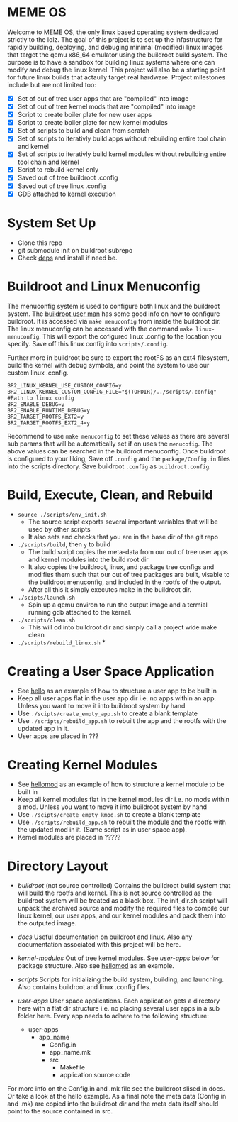 # MEME OS
Welcome to MEME OS, the only linux based operating system dedicated strictly
to the lolz. The goal of this project is to set up the infastructure for 
rapidly building, deploying, and debuging minimal (modified) linux images that
target the qemu x86_64 emulator using the buildroot build system. The purpose
is to have a sandbox for building linux systems where one can modify and debug 
the linux kernel. This project will also be a starting point for future linux 
builds that actaully target real hardware. Project milestones include but are
not limited too:

- [X] Set of out of tree user apps that are "compiled" into image
- [X] Set of out of tree kernel mods that are "compiled" into image
- [X] Script to create boiler plate for new user apps
- [X] Script to create boiler plate for new kernel modules
- [X] Set of scripts to build and clean from scratch
- [X] Set of scripts to iterativly build apps without rebuilding entire tool 
      chain and kernel
- [X] Set of scripts to iterativly build kernel modules without rebuilding 
      entire tool chain and kernel
- [X] Script to rebuild kernel only
- [X] Saved out of tree buildroot .config
- [X] Saved out of tree linux .config
- [X] GDB attached to kernel execution

# System Set Up
* Clone this repo
* git submodule init on buildroot subrepo
* Check [deps](./docs/deps.txt) and install if need be.

# Buildroot and Linux Menuconfig

The menuconfig system is used to configure both linux and the buildroot system. The [buildroot user man](./docs/build_root_manual.pdf) has some good info on how to configure buildroot. It is accessed via `make menuconfig` from inside the buildroot dir. The linux menuconfig can be accessed with the command `make linux-menuconfig`. This will export the cofigured linux .config to the location you specify. Save off this linux config into `scripts/.config`.

Further more in buildroot be sure to export the rootFS as an ext4 filesystem, build the kernel with debug symbols, and point the system to use our custom linux .config.

```
BR2_LINUX_KERNEL_USE_CUSTOM_CONFIG=y
BR2_LINUX_KERNEL_CUSTOM_CONFIG_FILE="$(TOPDIR)/../scripts/.config"  #Path to linux config
BR2_ENABLE_DEBUG=y
BR2_ENABLE_RUNTIME_DEBUG=y
BR2_TARGET_ROOTFS_EXT2=y 
BR2_TARGET_ROOTFS_EXT2_4=y
```

Recommend to use `make menuconfig` to set these values as there are several sub params that will be automatically set if on uses the `menucofig`. The above values can be searched in the buildroot menuconfig. Once buildroot is configured to your liking, Save off `.config` and the `package/Config.in` files into the scripts directory. Save buildroot `.config` as `buildroot.config`.

# Build, Execute, Clean, and Rebuild
* `source ./scripts/env_init.sh`
  * The source script exports several important variables that will be used by other scripts
  * It also sets and checks that you are in the base dir of the git repo
* `./scripts/build`, then `y` to build
  * The build script copies the meta-data from our out of tree user apps and kernel modules into the build root dir
  * It also copies the buildroot, linux, and package tree configs and modifies them such that our out of tree packages are built, visable to the buildroot menuconfig, and included in the rootfs of the output.
  * After all this it simply executes make in the buildroot dir.
* `./scipts/launch.sh`
  * Spin up a qemu environ to run the output image and a termial running gdb attached to the kernel.
* `./scripts/clean.sh`
  * This will cd into buildroot dir and simply call a project wide make clean
* `./scripts/rebuild_linux.sh`
  * 

# Creating a User Space Application
* See [hello](./user-apps/hello/) as an example of how to structure a user app to be built in
* Keep all user apps flat in the user app dir i.e. no apps within an app. Unless you want to move it into buildroot system by hand
* Use `./scipts/create_empty_app.sh` to create a blank template
* Use `./scripts/rebuild_app.sh` to rebuilt the app and the rootfs with the updated app in it. 
* User apps are placed in ???

# Creating Kernel Modules
* See [hellomod](./kernel-modules/hellomod/) as an example of how to structure a kernel module to be built in
* Keep all kernel modules flat in the kernel modules dir i.e. no mods within a mod. Unless you want to move it into buildroot system by hand
* Use `./scipts/create_empty_kmod.sh` to create a blank template
* Use `./scripts/rebuild_app.sh` to rebuilt the module and the rootfs with the updated mod in it. (Same script as in user space app).
* Kernel modules are placed in ?????

# Directory Layout
- *buildroot* (not source controlled)
Contains the buildroot build system that will build the rootfs and kernel. This
is not source controlled as the buildroot system will be treated as a black box.
The init_dir.sh script will unpack the archived source and modify the required
files to compile our linux kernel, our user apps, and our kernel modules and
pack them into the outputed image. 

- *docs*
Useful documentation on buildroot and linux. Also any documentation associated
with this project will be here.

- *kernel-modules*
Out of tree kernel modules. See *user-apps* below for package structure. Also see [hellomod](./kernel-modules/hellomod/) as an example.

- *scripts*
Scripts for initializing the build system, building, and launching. Also contains buildroot and linux .config files.

- *user-apps*
User space applications. Each application gets a directory here with a flat dir
structure i.e. no placing several user apps in a sub folder here. Every app 
needs to adhere to the following structure:
  - user-apps
    - app_name
      - Config.in
      - app_name.mk
      - src
        - Makefile
        - application source code

For more info on the Config.in and .mk file see the buildroot slised in docs.
Or take a look at the hello example. As a final note the meta data (Config.in 
and .mk) are copied into the buildroot dir and the meta data itself should
point to the source contained in src.
